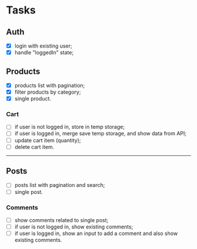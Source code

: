 # Tasks

## Auth

- [x] login with existing user;
- [x] handle "loggedIn" state;

## Products

- [x] products list with pagination;
- [x] filter products by category;
- [x] single product.

### Cart

- [ ] if user is not logged in, store in temp storage;
- [ ] if user is logged in, merge save temp storage, and show data from API;
- [ ] update cart item (quantity);
- [ ] delete cart item.

---

## Posts

- [ ] posts list with pagination and search;
- [ ] single post.

### Comments

- [ ] show comments related to single post;
- [ ] if user is not logged in, show existing comments;
- [ ] if user is logged in, show an input to add a comment and also show existing comments.
